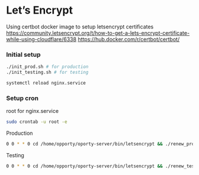 # Let’s Encrypt
Using certbot docker image to setup letsencrypt certificates
https://community.letsencrypt.org/t/how-to-get-a-lets-encrypt-certificate-while-using-cloudflare/6338
https://hub.docker.com/r/certbot/certbot/

### Initial setup
```bash
./init_prod.sh # for production
./init_testing.sh # for testing

systemctl reload nginx.service
```
### Setup cron
root for nginx.service
```bash
sudo crontab -u root -e
```
Production
```bash
0 0 * * 0 cd /home/opporty/oporty-server/bin/letsencrypt && ./renew_prod.sh >> /tmp/crontab.log
```
Testing
```bash
0 0 * * 0 cd /home/opporty/oporty-server/bin/letsencrypt && ./renew_testing.sh >> /tmp/crontab.log
```
